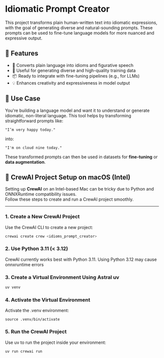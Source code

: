 # Idiomatic Prompt Creator

This project transforms plain human-written text into idiomatic expressions, with the goal of generating diverse and natural-sounding prompts. These prompts can be used to fine-tune language models for more nuanced and expressive output.

## 🌟 Features

- 🔁 Converts plain language into idioms and figurative speech
- 🧠 Useful for generating diverse and high-quality training data
- 📦 Ready to integrate with fine-tuning pipelines (e.g., for LLMs)
- 💡 Enhances creativity and expressiveness in model output

## 🚀 Use Case

You're building a language model and want it to understand or generate idiomatic, non-literal language. This tool helps by transforming straightforward prompts 
like:

`"I’m very happy today."`

into:

`"I'm on cloud nine today."`


These transformed prompts can then be used in datasets for **fine-tuning** or **data augmentation**.

## 🚀 CrewAI Project Setup on macOS (Intel)

Setting up **CrewAI** on an Intel-based Mac can be tricky due to Python and ONNXRuntime compatibility issues.  
Follow these steps to create and run a CrewAI project smoothly.

---

### 1. Create a New CrewAI Project

Use the CrewAI CLI to create a new project:

```bash
crewai create crew <idioms_prompt_creator>
```
### 2. Use Python 3.11 (< 3.12)

CrewAI currently works best with Python 3.11.
Using Python 3.12 may cause onnxruntime errors


### 3. Create a Virtual Environment Using Astral uv
```bash
uv venv
```

### 4. Activate the Virtual Environment

Activate the .venv environment:

```source .venv/bin/activate```

### 5. Run the CrewAI Project

Use uv to run the project inside your environment:

```uv run crewai run```
